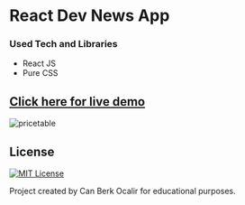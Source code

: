 # React Dev News App

### Used Tech and Libraries
* React JS
* Pure CSS

## [Click here for live demo](https://rainbow-creponne-a8121c.netlify.app/)

![pricetable](https://user-images.githubusercontent.com/11324886/197610573-9df32740-2c1c-43eb-883a-11430590252f.gif)


## License

[![MIT License](https://img.shields.io/badge/License-MIT-green.svg)](https://choosealicense.com/licenses/mit/)

Project created by Can Berk Ocalir for educational purposes.
